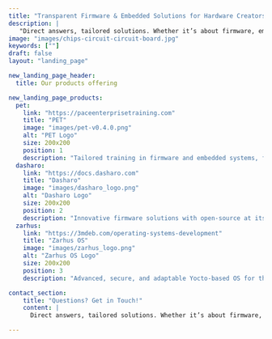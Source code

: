 ```yaml
---
title: "Transparent Firmware & Embedded Solutions for Hardware Creators"
description: |
   "Direct answers, tailored solutions. Whether it’s about firmware, embedded systems, or training, we're here to help."
image: "images/chips-circuit-circuit-board.jpg"
keywords: [""]
draft: false
layout: "landing_page"

new_landing_page_header:
  title: Our products offering

new_landing_page_products:
  pet:
    link: "https://paceenterprisetraining.com"
    title: "PET"
    image: "images/pet-v0.4.0.png"
    alt: "PET Logo"
    size: 200x200
    position: 1
    description: "Tailored training in firmware and embedded systems, for cutting-edge security and transparency."
  dasharo:
    link: "https://docs.dasharo.com"
    title: "Dasharo"
    image: "images/dasharo_logo.png"
    alt: "Dasharo Logo"
    size: 200x200
    position: 2
    description: "Innovative firmware solutions with open-source at its core for enhanced security and trust of your hardware."
  zarhus:
    link: "https://3mdeb.com/operating-systems-development"
    title: "Zarhus OS"
    image: "images/zarhus_logo.png"
    alt: "Zarhus OS Logo"
    size: 200x200
    position: 3
    description: "Advanced, secure, and adaptable Yocto-based OS for the demands of modern embedded systems."

contact_section:
    title: "Questions? Get in Touch!"
    content: |
      Direct answers, tailored solutions. Whether it’s about firmware, embedded systems, or training, we're here to help. Reach out and let's make things happen!

---
```

